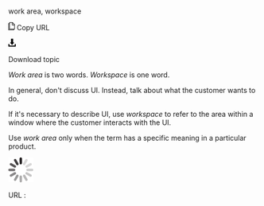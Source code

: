 # 

work area, workspace

![Copy URL](media/work-area-workspace/Copy.png)
Copy URL

![Download](media/work-area-workspace/Download.png)

Download topic

*Work area* is two words. *Workspace* is one word.

In general, don't discuss UI. Instead, talk about what the customer wants to do.

If it's necessary to describe UI, use *workspace* to refer to the area within a window where the customer interacts with the UI.

Use *work area* only when the term has a specific meaning in a particular product. 

![In progress](media/work-area-workspace/activity-large.gif)

URL :
